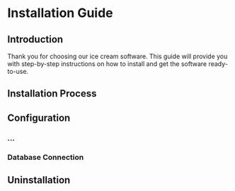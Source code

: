 # Installation Guide

## Introduction
Thank you for choosing our ice cream software. This guide will provide you with step-by-step instructions on how to install and get the software ready-to-use.

## Installation Process

## Configuration
### ...
### Database Connection


## Uninstallation
